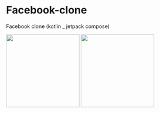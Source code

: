 # Facebook-clone
Facebook clone (kotlin _ jetpack compose)

<img src="https://i.ibb.co/fX1j5TD/fcbe7df7-e0c4-4ba3-9b9b-7894af80c956.jpg" width="200dp"/>

<img src="https://i.ibb.co/djG6b2K/d08e69c5-2d2d-4550-9fc1-c18fac623dd6.jpg" width="200dp"/>

